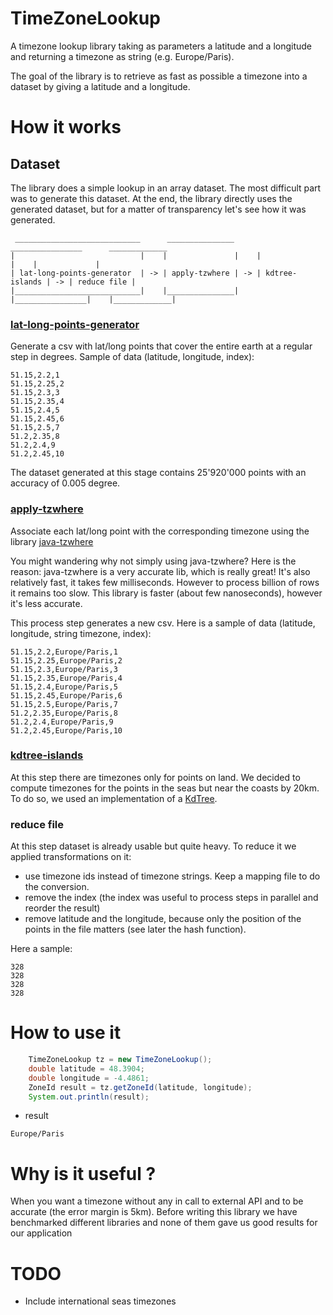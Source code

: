 # TimeZoneLookup

A timezone lookup library taking as parameters a latitude and a longitude and returning a timezone as string (e.g. Europe/Paris).

The goal of the library is to retrieve as fast as possible a timezone into a dataset by giving a latitude and a longitude.

# How it works

## Dataset 

The library does a simple lookup in an array dataset. The most difficult part was to generate this dataset. At the end, the library directly uses the generated dataset, but for a matter of transparency let's see how it was generated. 

```
 ____________________________      _______________      ________________      _____________
|                            |    |               |    |                |    |             |
| lat-long-points-generator  | -> | apply-tzwhere | -> | kdtree-islands | -> | reduce file |
|____________________________|    |_______________|    |________________|    |_____________|
```

### [lat-long-points-generator](https://github.com/databerries/lat-long-points-generator)
Generate a csv with lat/long points that cover the entire earth at a regular step in degrees. Sample of data (latitude, longitude, index): 

```
51.15,2.2,1
51.15,2.25,2
51.15,2.3,3
51.15,2.35,4
51.15,2.4,5
51.15,2.45,6
51.15,2.5,7
51.2,2.35,8
51.2,2.4,9
51.2,2.45,10
```
The dataset generated at this stage contains 25'920'000 points with an accuracy of 0.005 degree.

### [apply-tzwhere](https://github.com/databerries/apply-tzwhere)

Associate each lat/long point with the corresponding timezone using the library [java-tzwhere](https://github.com/sensoranalytics/java-tzwhere/)

You might wandering why not simply using java-tzwhere? Here is the reason:
java-tzwhere is a very accurate lib, which is really great! It's also relatively fast, it takes few milliseconds. However to process billion of rows it remains too slow.
This library is faster (about few nanoseconds), however it's less accurate.

This process step generates a new csv. Here is a sample of data (latitude, longitude, string timezone, index):

```
51.15,2.2,Europe/Paris,1
51.15,2.25,Europe/Paris,2
51.15,2.3,Europe/Paris,3
51.15,2.35,Europe/Paris,4
51.15,2.4,Europe/Paris,5
51.15,2.45,Europe/Paris,6
51.15,2.5,Europe/Paris,7
51.2,2.35,Europe/Paris,8
51.2,2.4,Europe/Paris,9
51.2,2.45,Europe/Paris,10
```

### [kdtree-islands](https://github.com/databerries/neareast-tz)

At this step there are timezones only for points on land. We decided to compute timezones for the points in the seas but near the coasts by 20km. To do so, we used an implementation of a [KdTree](https://github.com/phishman3579/java-algorithms-implementation/blob/master/src/com/jwetherell/algorithms/data_structures/KdTree.java).

### reduce file

At this step dataset is already usable but quite heavy. To reduce it we applied transformations on it:
* use timezone ids instead of timezone strings. Keep a mapping file to do the conversion. 
* remove the index (the index was useful to process steps in parallel and reorder the result)
* remove latitude and the longitude, because only the position of the points in the file matters (see later the hash function).

Here a sample:
```
328
328
328
328
```

# How to use it 

```Java
    TimeZoneLookup tz = new TimeZoneLookup();
    double latitude = 48.3904;
    double longitude = -4.4861;
    ZoneId result = tz.getZoneId(latitude, longitude);
    System.out.println(result);
```

* result

```
Europe/Paris
```

# Why is it useful ?
When you want a timezone without any in call to external API and to be accurate (the error margin is 5km).
Before writing this library we have benchmarked different libraries and none of them gave us good results for our application

# TODO
- Include international seas timezones
